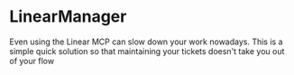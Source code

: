 # LinearManager
Even using the Linear MCP can slow down your work nowadays. This is a simple quick solution so that maintaining your tickets doesn't take you out of your flow
